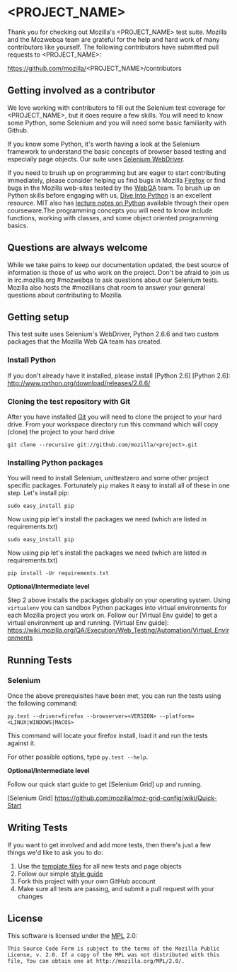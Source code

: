 <PROJECT_NAME>
=====================
Thank you for checking out Mozilla's <PROJECT_NAME> test suite. Mozilla and the Mozwebqa team are grateful for the help and hard work of many contributors like yourself.
The following contributors have submitted pull requests to <PROJECT_NAME>:

https://github.com/mozilla/<PROJECT_NAME>/contributors

Getting involved as a contributor
------------------------------------------
We love working with contributors to fill out the Selenium test coverage for <PROJECT_NAME>, but it does require a few skills. You will need to know some Python, some Selenium and you will need some basic familiarity with Github.

If you know some Python, it's worth having a look at the Selenium framework to understand the basic concepts of browser based testing and especially page objects. Our suite uses [Selenium WebDriver][webdriver].

If you need to brush up on programming but are eager to start contributing immediately, please consider helping us find bugs in Mozilla [Firefox][firefox] or find bugs in the Mozilla web-sites tested by the [WebQA][webqa] team. To brush up on Python skills before engaging with us, [Dive Into Python][dive] is an excellent resource. MIT also has [lecture notes on Python][mit] available through their open courseware.The programming concepts you will need to know include functions, working with classes, and some object oriented programming basics. 

[mit]: http://ocw.mit.edu/courses/electrical-engineering-and-computer-science/6-189-a-gentle-introduction-to-programming-using-python-january-iap-2011/
[dive]: http://www.diveintopython.net/toc/index.html
[webqa]: http://quality.mozilla.org/teams/web-qa/
[firefox]: http://quality.mozilla.org/teams/desktop-firefox/
[webdriver]: http://seleniumhq.org/docs/03_webdriver.html

Questions are always welcome
----------------------------
While we take pains to keep our documentation updated, the best source of information is those of us who work on the project.  Don't be afraid to join us in irc.mozilla.org #mozwebqa to ask questions about our Selenium tests.  Mozilla also hosts the #mozillians chat room to answer your general questions about contributing to Mozilla.

[mozwebqa]:http://02.chat.mibbit.com/?server=irc.mozilla.org&channel=#mozwebqa
[mozillians]:http://02.chat.mibbit.com/?server=irc.mozilla.org&channel=#mozillians

Getting setup
-------------
This test suite uses Selenium's WebDriver, Python 2.6.6 and two custom packages
that the Mozilla Web QA team has created.

### Install Python
If you don't already have it installed, please install [Python 2.6]
[Python 2.6]: http://www.python.org/download/releases/2.6.6/

### Cloning the test repository with Git

After you have installed [Git] you will need to clone the project to your hard drive. From your workspace directory run this command which will copy (clone) the project to your hard drive

    git clone --recursive git://github.com/mozilla/<project>.git
[Git]: http://en.wikipedia.org/wiki/Git_%28software%29

### Installing Python packages
You will need to install Selenium, unittestzero and some other project specific packages. Fortunately `pip` makes it easy to install all of these in one step. Let's install pip:

    sudo easy_install pip
    
Now using pip let's install the packages we need (which are listed in requirements.txt)

    sudo easy_install pip

Now using pip let's install the packages we need (which are listed in requirements.txt)

    pip install -Ur requirements.txt    

__Optional/Intermediate level__

Step 2 above installs the packages globally on your operating system. Using `virtualenv` you can sandbox Python packages into virtual environments for each Mozilla project you work on. Follow our [Virtual Env guide] to get a virtual environment up and running.
[Virtual Env guide]: https://wiki.mozilla.org/QA/Execution/Web_Testing/Automation/Virtual_Environments

Running Tests
-------------

### Selenium
Once the above prerequisites have been met, you can run the tests using the
following command:

    py.test --driver=firefox --browserver=<VERSION> --platform=<LINUX|WINDOWS|MACOS>

This command will locate your firefox install, load it and run the tests against it.

For other possible options, type `py.test --help`.

__Optional/Intermediate level__

Follow our quick start guide to get [Selenium Grid] up and running.

[Selenium Grid] https://github.com/mozilla/moz-grid-config/wiki/Quick-Start

Writing Tests
-------------
If you want to get involved and add more tests, then there's just a few things
we'd like to ask you to do:

1. Use the [template files][GitHub Templates] for all new tests and page objects
2. Follow our simple [style guide][Style Guide]
3. Fork this project with your own GitHub account
4. Make sure all tests are passing, and submit a pull request with your changes

[GitHub Templates]: https://github.com/mozilla/mozwebqa-test-templates
[Style Guide]: https://wiki.mozilla.org/QA/Execution/Web_Testing/Docs/Automation/StyleGuide

License
-------
This software is licensed under the [MPL] 2.0:

    This Source Code Form is subject to the terms of the Mozilla Public
    License, v. 2.0. If a copy of the MPL was not distributed with this
    file, You can obtain one at http://mozilla.org/MPL/2.0/.

[MPL]: http://www.mozilla.org/MPL/2.0/
